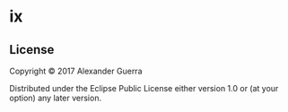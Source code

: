 # ix


## License

Copyright © 2017 Alexander Guerra

Distributed under the Eclipse Public License either version 1.0 or (at
your option) any later version.
